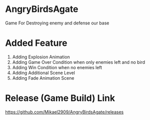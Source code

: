 # AngryBirdsAgate
Game For Destroying enemy and defense our base

# Added Feature
1. Adding Explosion Animation
2. Adding Game Over Condition when only enemies left and no bird
3. Adding Win Condition when no enemies left
4. Adding Additional Scene Level
5. Adding Fade Animation Scene

# Release (Game Build) Link
https://github.com/Mikael2909/AngryBirdsAgate/releases

